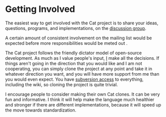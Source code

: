 # Getting Involved #

The easiest way to get involved with the Cat project is to share your ideas, questions, programs, and implementations, on the [discussion group](http://groups.google.com/group/catlanguage).

A certain amount of consistent involvement on the mailing list would be expected before more responsibilities would be meted out .

The Cat project follows the friendly dictator model of open-source development. As much as I value people's input, [I](ChristopherDiggins.md) make all the decisions. If things aren't going in the direction that you would like and I am not cooperating, you can simply clone the project at any point and take it in whatever direction you want, and you will have more support from me than you would even expect. You have [subversion access](http://code.google.com/p/cat-language/source) to everything, including the wiki, so cloning the project is quite trivial.

I encourage people to consider making their own Cat clones. It can be very fun and informative. I think it will help make the language much healthier and stronger if there are different implementations, because it will speed up the move towards standardization.